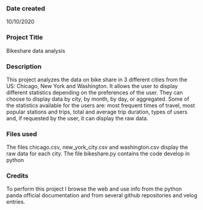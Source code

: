 ### Date created
10/10/2020

### Project Title
Bikeshare data analysis

### Description
This project analyzes the data on bike share in 3 different cities from the US: Chicago, New York and Washington. It allows the user to display different statistics depending on the preferences of the user. They can choose to display data by city, by month, by day, or aggregated. Some of the statistics available for the users are: most frequent times of travel, most popular stations and trips, total and average trip duration, types of users and, if requested by the user, it can display the raw data.  

### Files used
The files chicago.csv, new_york_city.csv and washington.csv display the raw data for each city.
The file bikeshare.py contains the code develop in python

### Credits
To perform this project I browse the web and use info from the python panda official documentation and from several github repositories and velog entries.
